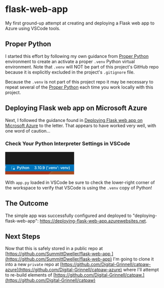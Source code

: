 # flask-web-app

My first ground-up attempt at creating and deploying a Flask web app to Azure using VSCode tools. 

## Proper Python

I started this effort by following my own guidance from [Proper Python](https://blog.summittdweller.com/posts/2022/09/proper-python) environment to create an activate a proper `.venv` Python virtual environment.  Note that `.venv` will NOT be part of this project's GitHub repo because it is explicitly excluded in the project's `.gitignore` file.  

Because the `.venv` is not part of this project repo it may be necessary to repeat several of the [Proper Python](https://blog.summittdweller.com/posts/2022/09/proper-python) each time you work locally with this project.  

## Deploying Flask web app on Microsoft Azure

Next, I followed the guidance found in [Deploying Flask web app on Microsoft Azure](https://medium.datadriveninvestor.com/deploying-flask-web-app-on-microsoft-azure-89cea17e9114) to the letter.  That appears to have worked very well, with one word of caution...  

### Check Your Python Interpreter Settings in VSCode

![Check Your Python Settings](check-python-interpreter-setting.png)  

With `app.py` loaded in VSCode be sure to check the lower-right corner of the workspace to verify that VSCode is using the `.venv` copy of Python!  

## The Outcome

The simple app was successfully configured and deployed to "deploying-flask-web-app": https://deploying-flask-web-app.azurewebsites.net.  

## Next Steps

Now that this is safely stored in a public repo at [https://github.com/SummittDweller/flask-web-app,](https://github.com/SummittDweller/flask-web-app) I'm going to clone it into a new `private` repo at [https://github.com/Digital-Grinnell/catpaw-azure](https://github.com/Digital-Grinnell/catpaw-azure) where I'll attempt to re-build elements of [https://github.com/Digital-Grinnell/catpaw.](https://github.com/Digital-Grinnell/catpaw)    
